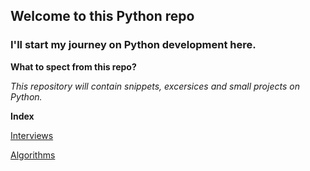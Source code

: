 ## Welcome to this Python repo

### I'll start my journey on Python development here.

**What to spect from this repo?**

*This repository will contain snippets, excersices and small projects on Python.*

**Index**

[Interviews](https://github.com/malombardi/python_tests/tree/develop/interviews)

[Algorithms](https://github.com/malombardi/python_tests/tree/develop/algorithms)